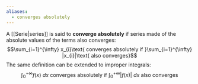 ```yaml
---
aliases:
  - converges absolutely
---
```

A [[Serie|series]] is said to **converge absolutely** if series made of the absolute values of the terms also converges:
$$\sum_{i=1}^{\infty} x_{i}\text{ converges absolutely if }\sum_{i=1}^{\infty} |x_{i}|\text{ also converges}$$
The same definition can be extended to improper integrals:
$$\int_{0}^{+\infty}f(x)\ dx\text{ converges absolutely if }\int_{0}^{+\infty}|f(x)|\ dx\text{ also converges}$$
